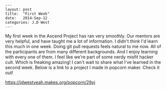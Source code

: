 ~~~
---
layout: post
title:  "First Week"
date:   2014-Sep-12
categories: J.D West
---
~~~

My first week in the Ascend Project has ran very smoothly. Our mentors are very helpful, and have taught me a lot of information.
I didn't think I'd learn this much in one week. Doing git pull requests feels natural to me now.
All of the participants are from many different backgrounds. And I enjoy learning with every one of them.
I feel like we're part of some nerdy misfit hacker cult. Which is freaking amazing! 
I can't wait to share what I've learned in the second week. 
Below is a link to a project I made in popcorn maker. Check it out!




https://jdwestyeah.makes.org/popcorn/29xj
